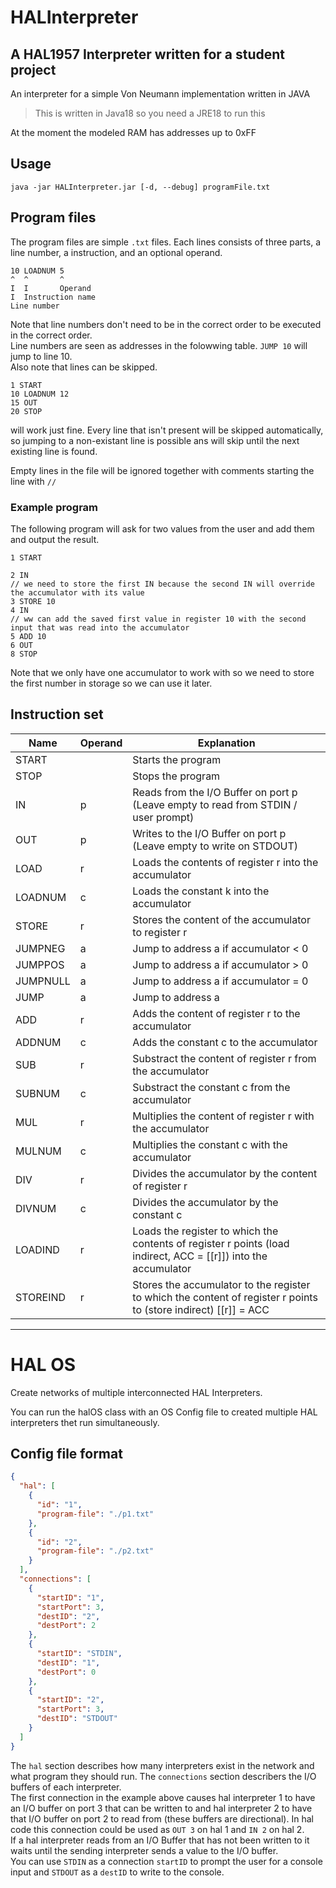 # HALInterpreter

## A HAL1957 Interpreter written for a student project

An interpreter for a simple Von Neumann implementation written in JAVA

> This is written in Java18 so you need a JRE18 to run this

At the moment the modeled RAM has addresses up to 0xFF

## Usage

```cli
java -jar HALInterpreter.jar [-d, --debug] programFile.txt
```

## Program files

The program files are simple ```.txt``` files.
Each lines consists of three parts, a line number, a instruction, and an optional operand.

```
10 LOADNUM 5
^  ^       ^
I  I       Operand
I  Instruction name
Line number
```

Note that line numbers don't need to be in the correct order to be executed in the correct order.<br>
Line numbers are seen as addresses in the folowwing table. ```JUMP 10``` will jump to line 10. <br>
Also note that lines can be skipped.
```
1 START
10 LOADNUM 12
15 OUT
20 STOP
```
will work just fine. Every line that isn't present will be skipped automatically, so jumping to a non-existant line is possible ans will skip until the next existing line is found.

Empty lines in the file will be ignored together with comments starting the line with ```//```

### Example program

The following program will ask for two values from the user and add them and output the result.

```
1 START

2 IN
// we need to store the first IN because the second IN will override the accumulator with its value
3 STORE 10
4 IN
// ww can add the saved first value in register 10 with the second input that was read into the accumulator
5 ADD 10
6 OUT
8 STOP
```
Note that we only have one accumulator to work with so we need to store the first number in storage so we can use it later.

## Instruction set


| Name        | Operand     | Explanation         |
| ----------- | ----------- | ------------------- |
| START       |             | Starts the program  |
| STOP        |             | Stops the program   |
| IN          | p           | Reads from the I/O Buffer on port p (Leave empty to read from STDIN / user prompt) |
| OUT         | p           | Writes to the I/O Buffer on port p (Leave empty to write on STDOUT) |
| LOAD        | r           | Loads the contents of register r into the accumulator |
| LOADNUM     | c           | Loads the constant k into the accumulator |
| STORE       | r           | Stores the content of the accumulator to register r |
| JUMPNEG     | a           | Jump to address a if accumulator < 0 |
| JUMPPOS     | a           | Jump to address a if accumulator > 0 |
| JUMPNULL    | a           | Jump to address a if accumulator = 0 |
| JUMP        | a           | Jump to address a |
| ADD         | r           | Adds the content of register r to the accumulator |
| ADDNUM      | c           | Adds the constant c to the accumulator |
| SUB         | r           | Substract the content of register r from the accumulator |
| SUBNUM      | c           | Substract the constant c from the accumulator |
| MUL         | r           | Multiplies the content of register r with the accumulator |
| MULNUM      | c           | Multiplies the constant c with the accumulator |
| DIV         | r           | Divides the accumulator by the content of register r |
| DIVNUM      | c           | Divides the accumulator by the constant c |
| LOADIND     | r           | Loads the register to which the contents of register r points (load indirect, ACC = [[r]]) into the accumulator |
| STOREIND    | r           | Stores the accumulator to the register to which the content of register r points to (store indirect) [[r]] = ACC |

<hr>

# HAL OS
Create networks of multiple interconnected HAL Interpreters.

You can run the halOS class with an OS Config file to created multiple HAL interpreters thet run simultaneously.

## Config file format 

```json
{
  "hal": [
    {
      "id": "1",
      "program-file": "./p1.txt"
    },
    {
      "id": "2",
      "program-file": "./p2.txt"
    }
  ],
  "connections": [
    {
      "startID": "1",
      "startPort": 3,
      "destID": "2",
      "destPort": 2
    },
    {
      "startID": "STDIN",
      "destID": "1",
      "destPort": 0
    },
    {
      "startID": "2",
      "startPort": 3,
      "destID": "STDOUT"
    }
  ]
}
```

The ```hal``` section describes how many interpreters exist in the network and what program they should run. The ```connections``` section describers the I/O buffers of each interpreter. <br>
The first connection in the example above causes hal interpreter 1 to have an I/O buffer on port 3 that can be written to and hal interpreter 2 to have that I/O buffer on port 2 to read from (these buffers are directional). In hal code this connection could be used as ```OUT 3``` on hal 1 and ```IN 2``` on hal 2. <br>
If a hal interpreter reads from an I/O Buffer that has not been written to it waits until the sending interpreter sends a value to the I/O buffer.<br>
You can use ```STDIN``` as a connection ```startID``` to prompt the user for a console input and ```STDOUT``` as a ```destID``` to write to the console.
